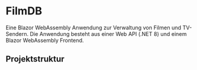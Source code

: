 # FilmDB

Eine Blazor WebAssembly Anwendung zur Verwaltung von Filmen und TV-Sendern. Die Anwendung besteht aus einer Web API (.NET 8) und einem Blazor WebAssembly Frontend.

## Projektstruktur 